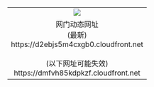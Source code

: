 ﻿<table>
  <tr></tr>
  <tr><td colspan=2 align=center><img src="https://d2ebjs5m4cxgb0.cloudfront.net/Up/oGate.jpg" /></td></tr>
  <tr><td colspan=2 align=center>网门动态网址<br/>(最新)
<br>https://d2ebjs5m4cxgb0.cloudfront.net
<br/><br/>(以下网址可能失效)
<br>https://dmfvh85kdpkzf.cloudfront.net
    </td>
  </tr>
</table>
